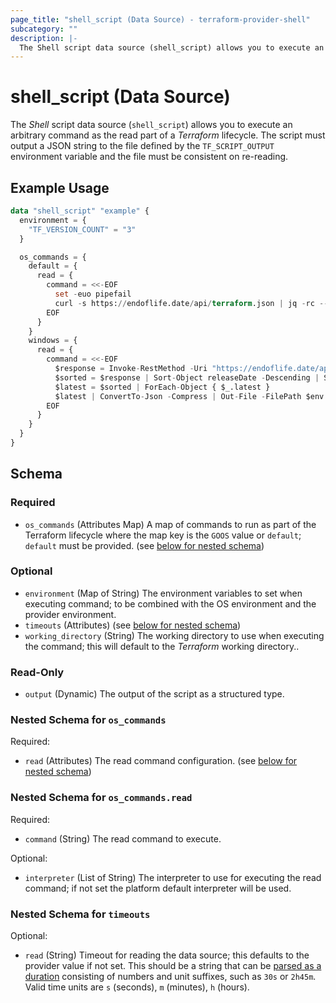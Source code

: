 ```yaml
---
page_title: "shell_script (Data Source) - terraform-provider-shell"
subcategory: ""
description: |-
  The Shell script data source (shell_script) allows you to execute an arbitrary command as the read part of a Terraform lifecycle. The script must output a JSON string to the file defined by the TF_SCRIPT_OUTPUT environment variable and the file must be consistent on re-reading.
---
```


# shell_script (Data Source)

The _Shell_ script data source (`shell_script`) allows you to execute an arbitrary command as the read part of a _Terraform_ lifecycle. The script must output a JSON string to the file defined by the `TF_SCRIPT_OUTPUT` environment variable and the file must be consistent on re-reading.

## Example Usage

```terraform
data "shell_script" "example" {
  environment = {
    "TF_VERSION_COUNT" = "3"
  }

  os_commands = {
    default = {
      read = {
        command = <<-EOF
          set -euo pipefail
          curl -s https://endoflife.date/api/terraform.json | jq -rc --argjson count "$${TF_VERSION_COUNT}" '[sort_by(.releaseDate) | reverse | .[0:$count] | .[].latest]' > "$${TF_SCRIPT_OUTPUT}"
        EOF
      }
    }
    windows = {
      read = {
        command = <<-EOF
          $response = Invoke-RestMethod -Uri "https://endoflife.date/api/terraform.json"
          $sorted = $response | Sort-Object releaseDate -Descending | Select-Object -First $env:TF_VERSION_COUNT
          $latest = $sorted | ForEach-Object { $_.latest }
          $latest | ConvertTo-Json -Compress | Out-File -FilePath $env:TF_SCRIPT_OUTPUT -Encoding utf8
        EOF
      }
    }
  }
}
```

<!-- schema generated by tfplugindocs -->
## Schema

### Required

- `os_commands` (Attributes Map) A map of commands to run as part of the Terraform lifecycle where the map key is the `GOOS` value or `default`; `default` must be provided. (see [below for nested schema](#nestedatt--os_commands))

### Optional

- `environment` (Map of String) The environment variables to set when executing command; to be combined with the OS environment and the provider environment.
- `timeouts` (Attributes) (see [below for nested schema](#nestedatt--timeouts))
- `working_directory` (String) The working directory to use when executing the command; this will default to the _Terraform_ working directory..

### Read-Only

- `output` (Dynamic) The output of the script as a structured type.

<a id="nestedatt--os_commands"></a>
### Nested Schema for `os_commands`

Required:

- `read` (Attributes) The read command configuration. (see [below for nested schema](#nestedatt--os_commands--read))

<a id="nestedatt--os_commands--read"></a>
### Nested Schema for `os_commands.read`

Required:

- `command` (String) The read command to execute.

Optional:

- `interpreter` (List of String) The interpreter to use for executing the read command; if not set the platform default interpreter will be used.



<a id="nestedatt--timeouts"></a>
### Nested Schema for `timeouts`

Optional:

- `read` (String) Timeout for reading the data source; this defaults to the provider value if not set. This should be a string that can be [parsed as a duration](https://pkg.go.dev/time#ParseDuration) consisting of numbers and unit suffixes, such as `30s` or `2h45m`. Valid time units are `s` (seconds), `m` (minutes), `h` (hours).
